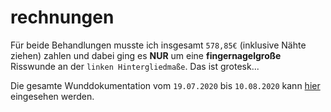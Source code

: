 # rechnungen
Für beide Behandlungen musste ich insgesamt `578,85€` (inklusive Nähte ziehen) zahlen und dabei ging es **NUR** um eine **fingernagelgroße** Risswunde an der `linken Hintergliedmaße`. Das ist grotesk...

Die gesamte Wunddokumentation vom `19.07.2020` bis `10.08.2020` kann [hier](../bilder_warnung_grafischer_inhalt) eingesehen werden.
